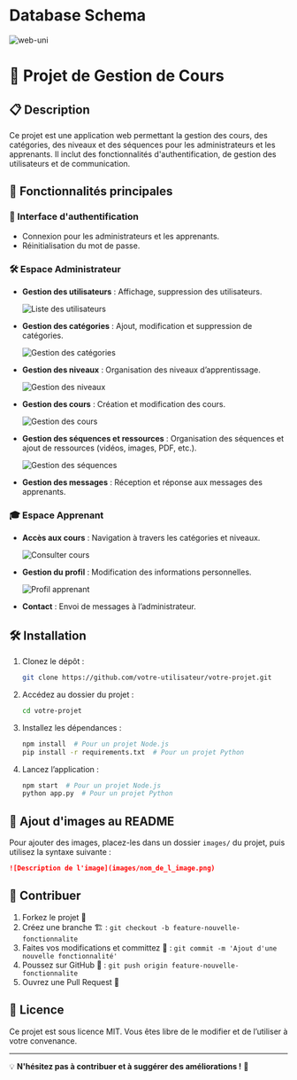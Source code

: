 # Database Schema

![web-uni](https://user-images.githubusercontent.com/49744087/56421320-bc5f0780-62c3-11e9-92f4-dbd64a5835ef.jpg)

# 📌 Projet de Gestion de Cours

## 📋 Description
Ce projet est une application web permettant la gestion des cours, des catégories, des niveaux et des séquences pour les administrateurs et les apprenants. Il inclut des fonctionnalités d'authentification, de gestion des utilisateurs et de communication.

## 🚀 Fonctionnalités principales
### 🔑 Interface d'authentification
- Connexion pour les administrateurs et les apprenants.
- Réinitialisation du mot de passe.

### 🛠 Espace Administrateur
- **Gestion des utilisateurs** : Affichage, suppression des utilisateurs.
  
  ![Liste des utilisateurs](images/liste_utilisateurs.png)
  
- **Gestion des catégories** : Ajout, modification et suppression de catégories.
  
  ![Gestion des catégories](images/gestion_categories.png)
  
- **Gestion des niveaux** : Organisation des niveaux d’apprentissage.
  
  ![Gestion des niveaux](images/gestion_niveaux.png)
  
- **Gestion des cours** : Création et modification des cours.
  
  ![Gestion des cours](images/gestion_cours.png)
  
- **Gestion des séquences et ressources** : Organisation des séquences et ajout de ressources (vidéos, images, PDF, etc.).
  
  ![Gestion des séquences](images/gestion_sequences.png)
  
- **Gestion des messages** : Réception et réponse aux messages des apprenants.

### 🎓 Espace Apprenant
- **Accès aux cours** : Navigation à travers les catégories et niveaux.
  
  ![Consulter cours](images/consulter_cours.png)
  
- **Gestion du profil** : Modification des informations personnelles.
  
  ![Profil apprenant](images/profil_apprenant.png)
  
- **Contact** : Envoi de messages à l’administrateur.

## 🛠 Installation
1. Clonez le dépôt :
   ```bash
   git clone https://github.com/votre-utilisateur/votre-projet.git
   ```
2. Accédez au dossier du projet :
   ```bash
   cd votre-projet
   ```
3. Installez les dépendances :
   ```bash
   npm install  # Pour un projet Node.js
   pip install -r requirements.txt  # Pour un projet Python
   ```
4. Lancez l’application :
   ```bash
   npm start  # Pour un projet Node.js
   python app.py  # Pour un projet Python
   ```

## 📸 Ajout d'images au README
Pour ajouter des images, placez-les dans un dossier `images/` du projet, puis utilisez la syntaxe suivante :
```markdown
![Description de l'image](images/nom_de_l_image.png)
```

## 🤝 Contribuer
1. Forkez le projet 🍴
2. Créez une branche 🏗️ : `git checkout -b feature-nouvelle-fonctionnalite`
3. Faites vos modifications et committez 📌 : `git commit -m 'Ajout d'une nouvelle fonctionnalité'`
4. Poussez sur GitHub 🚀 : `git push origin feature-nouvelle-fonctionnalite`
5. Ouvrez une Pull Request 📩

## 📜 Licence
Ce projet est sous licence MIT. Vous êtes libre de le modifier et de l’utiliser à votre convenance.

---
💡 **N'hésitez pas à contribuer et à suggérer des améliorations !** 🎉
